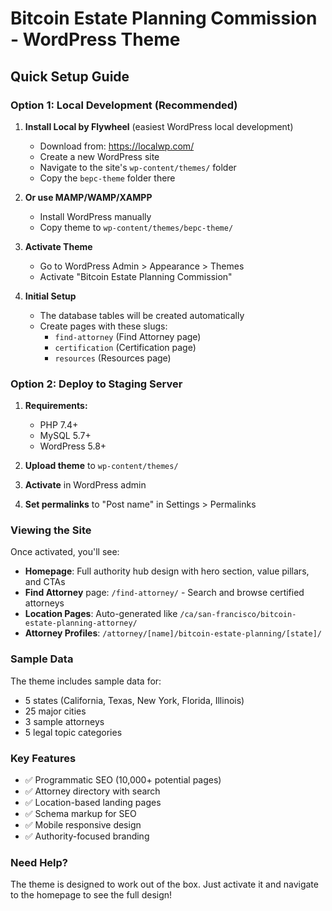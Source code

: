 # Bitcoin Estate Planning Commission - WordPress Theme

## Quick Setup Guide

### Option 1: Local Development (Recommended)

1. **Install Local by Flywheel** (easiest WordPress local development)
   - Download from: https://localwp.com/
   - Create a new WordPress site
   - Navigate to the site's `wp-content/themes/` folder
   - Copy the `bepc-theme` folder there

2. **Or use MAMP/WAMP/XAMPP**
   - Install WordPress manually
   - Copy theme to `wp-content/themes/bepc-theme/`

3. **Activate Theme**
   - Go to WordPress Admin > Appearance > Themes
   - Activate "Bitcoin Estate Planning Commission"

4. **Initial Setup**
   - The database tables will be created automatically
   - Create pages with these slugs:
     - `find-attorney` (Find Attorney page)
     - `certification` (Certification page)
     - `resources` (Resources page)

### Option 2: Deploy to Staging Server

1. **Requirements:**
   - PHP 7.4+
   - MySQL 5.7+
   - WordPress 5.8+

2. **Upload theme** to `wp-content/themes/`
3. **Activate** in WordPress admin
4. **Set permalinks** to "Post name" in Settings > Permalinks

### Viewing the Site

Once activated, you'll see:

- **Homepage**: Full authority hub design with hero section, value pillars, and CTAs
- **Find Attorney** page: `/find-attorney/` - Search and browse certified attorneys
- **Location Pages**: Auto-generated like `/ca/san-francisco/bitcoin-estate-planning-attorney/`
- **Attorney Profiles**: `/attorney/[name]/bitcoin-estate-planning/[state]/`

### Sample Data

The theme includes sample data for:
- 5 states (California, Texas, New York, Florida, Illinois)
- 25 major cities
- 3 sample attorneys
- 5 legal topic categories

### Key Features

- ✅ Programmatic SEO (10,000+ potential pages)
- ✅ Attorney directory with search
- ✅ Location-based landing pages
- ✅ Schema markup for SEO
- ✅ Mobile responsive design
- ✅ Authority-focused branding

### Need Help?

The theme is designed to work out of the box. Just activate it and navigate to the homepage to see the full design!